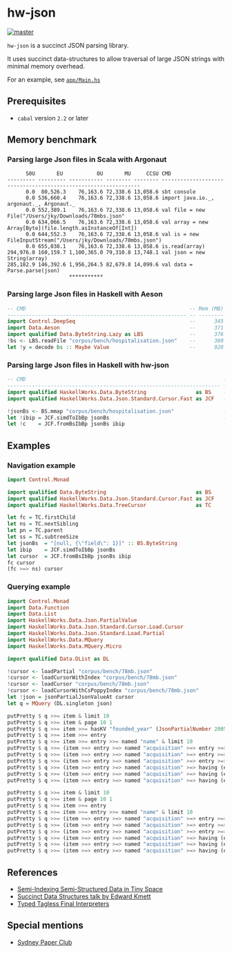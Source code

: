 # hw-json

[![master](https://circleci.com/gh/haskell-works/hw-json/tree/master.svg?style=svg)](https://circleci.com/gh/haskell-works/hw-json/tree/master)

`hw-json` is a succinct JSON parsing library.

It uses succinct data-structures to allow traversal of large JSON strings with minimal memory overhead.

For an example, see [`app/Main.hs`](../master/app/Main.hs)

## Prerequisites

* `cabal` version `2.2` or later

## Memory benchmark

### Parsing large Json files in Scala with Argonaut

```text
      S0U       EU           OU       MU     CCSU CMD
--------- --------- ----------- -------- -------- ---------------------------------------------------------------
      0.0  80,526.3    76,163.6 72,338.6 13,058.6 sbt console
      0.0 536,660.4    76,163.6 72,338.6 13,058.6 import java.io._, argonaut._, Argonaut._
      0.0 552,389.1    76,163.6 72,338.6 13,058.6 val file = new File("/Users/jky/Downloads/78mbs.json"
      0.0 634,066.5    76,163.6 72,338.6 13,058.6 val array = new Array[Byte](file.length.asInstanceOf[Int])
      0.0 644,552.3    76,163.6 72,338.6 13,058.6 val is = new FileInputStream("/Users/jky/Downloads/78mbs.json")
      0.0 655,038.1    76,163.6 72,338.6 13,058.6 is.read(array)
294,976.0 160,159.7 1,100,365.0 79,310.8 13,748.1 val json = new String(array)
285,182.9 146,392.6 1,956,264.5 82,679.8 14,099.6 val data = Parse.parse(json)
                    ***********
```

### Parsing large Json files in Haskell with Aeson

```haskell
-- CMD                                                     -- Mem (MB)
---------------------------------------------------------- -- --------
import Control.DeepSeq                                     --      345
import Data.Aeson                                          --      371
import qualified Data.ByteString.Lazy as LBS               --      376
!bs <- LBS.readFile "corpus/bench/hospitalisation.json"    --      380
let !y = decode bs :: Maybe Value                          --      928
```

### Parsing large Json files in Haskell with hw-json

```haskell
-- CMD                                                                -- Mem (MB)
--------------------------------------------------------------------- -- --------
import qualified HaskellWorks.Data.ByteString                as BS    --      351
import qualified HaskellWorks.Data.Json.Standard.Cursor.Fast as JCF   --      353

!jsonBs <- BS.mmap "corpus/bench/hospitalisation.json"                --      355
let !ibip = JCF.simdToIbBp jsonBs                                     --      358
let !c    = JCF.fromBsIbBp jsonBs ibip                                --      495
```

## Examples

### Navigation example

```haskell
import Control.Monad

import qualified Data.ByteString                             as BS
import qualified HaskellWorks.Data.Json.Standard.Cursor.Fast as JCF
import qualified HaskellWorks.Data.TreeCursor                as TC

let fc = TC.firstChild
let ns = TC.nextSibling
let pn = TC.parent
let ss = TC.subtreeSize
let jsonBs  = "[null, {\"field\": 1}]" :: BS.ByteString
let ibip    = JCF.simdToIbBp jsonBs
let cursor  = JCF.fromBsIbBp jsonBs ibip
fc cursor
(fc >=> ns) cursor
```

### Querying example

```haskell
import Control.Monad
import Data.Function
import Data.List
import HaskellWorks.Data.Json.PartialValue
import HaskellWorks.Data.Json.Standard.Cursor.Load.Cursor
import HaskellWorks.Data.Json.Standard.Load.Partial
import HaskellWorks.Data.MQuery
import HaskellWorks.Data.MQuery.Micro

import qualified Data.DList as DL

!cursor <- loadPartial "corpus/bench/78mb.json"
!cursor <- loadCursorWithIndex "corpus/bench/78mb.json"
!cursor <- loadCursor "corpus/bench/78mb.json"
!cursor <- loadCursorWithCsPoppyIndex "corpus/bench/78mb.json"
let !json = jsonPartialJsonValueAt cursor
let q = MQuery (DL.singleton json)

putPretty $ q >>= item & limit 10
putPretty $ q >>= item & page 10 1
putPretty $ q >>= item >>= hasKV "founded_year" (JsonPartialNumber 2005) & limit 10
putPretty $ q >>= item >>= entry
putPretty $ q >>= item >>= entry >>= named "name" & limit 10
putPretty $ q >>= (item >=> entry >=> named "acquisition" >=> entry >=> named "price_currency_code")
putPretty $ q >>= (item >=> entry >=> named "acquisition" >=> entry >=> named "price_currency_code") & onList (uniq . sort)
putPretty $ q >>= (item >=> entry >=> named "acquisition" >=> entry >=> named "price_currency_code" >=> asString >=> valueOf "USD") & limit 10
putPretty $ q >>= (item >=> entry >=> named "acquisition" >=> having (entry >=> named "price_currency_code" >=> asString >=> valueOf "USD") >=> entry >=> named "price_amount") & limit 10
putPretty $ q >>= (item >=> entry >=> named "acquisition" >=> having (entry >=> named "price_currency_code" >=> asString >=> valueOf "USD") >=> entry >=> named "price_amount" >=> castAsInteger ) & limit 10
putPretty $ q >>= (item >=> entry >=> named "acquisition" >=> having (entry >=> named "price_currency_code" >=> asString >=> valueOf "USD") >=> entry >=> named "price_amount" >=> castAsInteger ) & aggregate sum

putPretty $ q >>= item & limit 10
putPretty $ q >>= item & page 10 1
putPretty $ q >>= item >>= entry
putPretty $ q >>= item >>= entry >>= named "name" & limit 10
putPretty $ q >>= (item >=> entry >=> named "acquisition" >=> entry >=> named "price_currency_code" >=> asString)
putPretty $ q >>= (item >=> entry >=> named "acquisition" >=> entry >=> named "price_currency_code" >=> asString) & onList (uniq . sort)
putPretty $ q >>= (item >=> entry >=> named "acquisition" >=> entry >=> named "price_currency_code" >=> asString >=> valueOf "USD") & limit 10
putPretty $ q >>= (item >=> entry >=> named "acquisition" >=> having (entry >=> named "price_currency_code" >=> asString >=> valueOf "USD") >=> entry >=> named "price_amount") & limit 10
putPretty $ q >>= (item >=> entry >=> named "acquisition" >=> having (entry >=> named "price_currency_code" >=> asString >=> valueOf "USD") >=> entry >=> named "price_amount" >=> castAsInteger ) & limit 10
putPretty $ q >>= (item >=> entry >=> named "acquisition" >=> having (entry >=> named "price_currency_code" >=> asString >=> valueOf "USD") >=> entry >=> named "price_amount" >=> castAsInteger ) & aggregate sum
```

## References

* [Semi-Indexing Semi-Structured Data in Tiny Space](http://www.di.unipi.it/~ottavian/files/semi_index_cikm.pdf)
* [Succinct Data Structures talk by Edward Kmett](https://www.youtube.com/watch?v=uA0Z7_4J7u8)
* [Typed Tagless Final Interpreters](http://okmij.org/ftp/tagless-final/course/lecture.pdf)

## Special mentions

* [Sydney Paper Club](http://www.meetup.com/Sydney-Paper-Club/)
